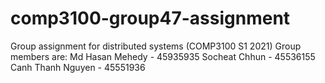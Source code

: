 # comp3100-group47-assignment
Group assignment for distributed systems (COMP3100 S1 2021)
Group members are:
Md Hasan Mehedy - 45935935
Socheat Chhun - 45536155
Canh Thanh Nguyen - 45551936